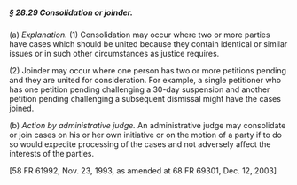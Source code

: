 ##### § 28.29 Consolidation or joinder. #####

(a) *Explanation.* (1) Consolidation may occur where two or more parties have cases which should be united because they contain identical or similar issues or in such other circumstances as justice requires.

(2) Joinder may occur where one person has two or more petitions pending and they are united for consideration. For example, a single petitioner who has one petition pending challenging a 30-day suspension and another petition pending challenging a subsequent dismissal might have the cases joined.

(b) *Action by administrative judge.* An administrative judge may consolidate or join cases on his or her own initiative or on the motion of a party if to do so would expedite processing of the cases and not adversely affect the interests of the parties.

[58 FR 61992, Nov. 23, 1993, as amended at 68 FR 69301, Dec. 12, 2003]